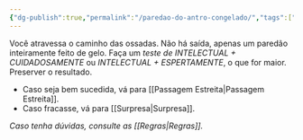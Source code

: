 ```yaml
---
{"dg-publish":true,"permalink":"/paredao-do-antro-congelado/","tags":["RPG/livro-jogo/Draegeni/story-points"],"created":"2024-12-23T16:37:06.689-05:00","updated":"2024-12-26T19:56:58.522-05:00"}
---
```



Você atravessa o caminho das ossadas. Não há saída, apenas um paredão inteiramente feito de gelo. Faça um *teste de INTELECTUAL + CUIDADOSAMENTE* ou *INTELECTUAL + ESPERTAMENTE*, o que for maior. Preserver o resultado.

- Caso seja bem sucedida, vá para [[Passagem Estreita\|Passagem Estreita]].
- Caso fracasse, vá para [[Surpresa\|Surpresa]].

*Caso tenha dúvidas, consulte as [[Regras\|Regras]].*
